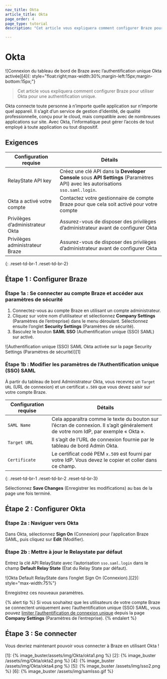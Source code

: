 ```yaml
---
nav_title: Okta
article_title: Okta
page_order: 4
page_type: tutorial
description: "Cet article vous expliquera comment configurer Braze pour utiliser Okta pour une authentification unique." 

---
```


# Okta 

![Connexion du tableau de bord de Braze avec l’authentification unique Okta activée][4]{: style="float:right;max-width:30%;margin-left:15px;margin-bottom:15px;"}

> Cet article vous expliquera comment configurer Braze pour utiliser Okta pour une authentification unique.

Okta connecte toute personne à n’importe quelle application sur n’importe quel appareil. Il s’agit d’un service de gestion d’identité, de qualité professionnelle, conçu pour le cloud, mais compatible avec de nombreuses applications sur site. Avec Okta, l’informatique peut gérer l’accès de tout employé à toute application ou tout dispositif.
<br>

## Exigences

| Configuration requise | Détails |
| ----------- | ------- |
| RelayState API key | Créez une clé API dans la **Developer Console** sous **API Settings** (Paramètres API) avec les autorisations `sso.saml.login`. |
| Okta a activé votre compte | Contactez votre gestionnaire de compte Braze pour que cela soit activé pour votre compte |
| Privilèges d’administrateur Okta | Assurez-vous de disposer des privilèges d’administrateur avant de configurer Okta |
| Privilèges administrateur Braze | Assurez-vous de disposer des privilèges d’administrateur avant de configurer Okta |
{: .reset-td-br-1 .reset-td-br-2}

## Étape 1 : Configurer Braze

### Étape 1a : Se connecter au compte Braze et accéder aux paramètres de sécurité

1. Connectez-vous au compte Braze en utilisant un compte administrateur.
2. Cliquez sur votre nom d’utilisateur et sélectionnez **Company Settings** (Paramètres de l’entreprise) dans le menu déroulant. Sélectionnez ensuite l’onglet **Security Settings** (Paramètres de sécurité). 
3. Basculez le bouton **SAML SSO** (Authentification unique (SSO) SAML) sur activé.

![Authentification unique (SSO) SAML Okta activée sur la page Security Settings (Paramètres de sécurité)][1]

### Étape 1b : Modifier les paramètres de l’Authentification unique (SSO) SAML

À partir du tableau de bord Administrateur Okta, vous recevrez un `Target URL` (URL de connexion) et un certificat `x.509` que vous devez saisir sur votre compte Braze.

| Configuration requise | Détails |
|---|---|
| `SAML Name` | Cela apparaîtra comme le texte du bouton sur l’écran de connexion. Il s’agit généralement de votre nom IdP, par exemple « Okta ». |
| `Target URL` | Il s’agit de l’URL de connexion fournie par le tableau de bord Admin Okta.|
| `Certificate` | Le certificat codé PEM `x.509` est fourni par votre IdP. Vous devez le copier et coller dans ce champ. |
{: .reset-td-br-1 .reset-td-br-2 .reset-td-br-3}

Sélectionnez **Save Changes** (Enregistrer les modifications) au bas de la page une fois terminé.

## Étape 2 : Configurer Okta

### Étape 2a : Naviguer vers Okta

Dans Okta, sélectionnez **Sign On** (Connexion) pour l’application Braze SAML, puis cliquez sur **Edit** (Modifier).

### Étape 2b : Mettre à jour le Relaystate par défaut

Entrez la clé API RelayState avec l’autorisation `sso.saml.login` dans le champ **Default Relay State** (État du Relay State par défaut).

![Okta Default RelayState dans l’onglet Sign On (Connexion).][2]{: style="max-width:75%"}

Enregistrez ces nouveaux paramètres.

{% alert tip %}
Si vous souhaitez que les utilisateurs de votre compte Braze se connectent uniquement avec l’authentification unique (SSO) SAML, vous pouvez [limiter l’authentification de connexion unique]({{site.baseurl}}/user_guide/administrative/access_braze/single_sign_on/set_up/#restriction) depuis la page **Company Settings** (Paramètres de l’entreprise).
{% endalert %}

## Étape 3 : Se connecter

Vous devriez maintenant pouvoir vous connecter à Braze en utilisant Okta !


[1]: {% image_buster/assets/img/Okta/okta1.png %}
[2]: {% image_buster /assets/img/Okta/okta2.png %}
[4]: {% image_buster /assets/img/Okta/okta4.png %}
[5]: {% image_buster /assets/img/sso2.png %}
[6]: {% image_buster /assets/img/samlsso.gif %}